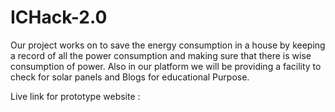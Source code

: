 # ICHack-2.0
Our project works on to save the energy consumption in a house by keeping a record of all the power consumption and making sure that there is wise consumption of power.
Also in our platform we will be providing a facility to check for solar panels 
and Blogs for educational Purpose.

Live link for prototype website :
